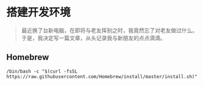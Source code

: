 # 搭建开发环境

> 最近换了台新电脑，在即将与老友挥别之时，我竟然忘了对老友做过什么。于是，我决定写一篇文章，从头记录我与新朋友的点点滴滴。

## Homebrew

```shell
/bin/bash -c "$(curl -fsSL https://raw.githubusercontent.com/Homebrew/install/master/install.sh)"
```

